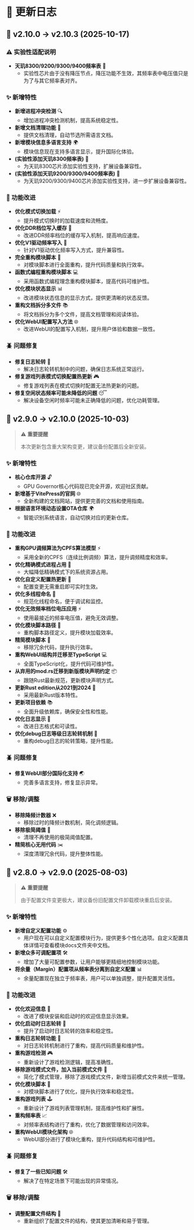 # 📝 更新日志

## 🚀 v2.10.0 → v2.10.3 (2025-10-17)

### ⚠️ 实验性适配说明

- **天玑8300/9200/9300/9400频率表** 📱
  - 实验性芯片由于没有降压节点，降压功能不生效，其频率表中电压值只是为了与其它频率表对齐。

### ✨ 新增特性

- **新增进程冲突检测** 🔍
  - 增加进程冲突检测机制，提高系统稳定性。
- **新增文档清理功能** 🧹
  - 提供文档清理，自动节选所需语言文档。
- **新增模块信息多语言支持** 🌍
  - 模块信息现在支持多语言显示，提升国际化体验。
- **(实验性添加天玑8300频率表)** 📱
  - 为天玑8300芯片添加实验性支持，扩展设备兼容性。
- **(实验性添加天玑9200/9300/9400频率表)** 📱
  - 为天玑9200/9300/9400芯片添加实验性支持，进一步扩展设备兼容性。

### 🔧 功能改进

- **优化模式切换加载** ⚡
  - 提升模式切换时的加载速度和流畅度。
- **优化DDR档位写入缓存** 💾
  - 改进DDR频率档位的缓存写入机制，提高响应速度。
- **优化V1驱动频率写入** 🔧
  - 针对V1驱动优化频率写入方式，提升兼容性。
- **完全重构模块脚本** 🔄
  - 对模块脚本进行全面重构，提升代码质量和执行效率。
- **函数式编程重构模块脚本** 💻
  - 采用函数式编程理念重构模块脚本，提高代码可维护性。
- **优化模块状态显示** 📊
  - 改进模块状态信息的显示方式，提供更清晰的状态反馈。
- **重构文档拆分多文件** 📚
  - 将文档拆分为多个文件，提高文档管理和阅读体验。
- **优化WebUI配置写入方法** 🌐
  - 改进WebUI的配置写入机制，提升用户体验和数据一致性。

### 🪲 问题修复

- **修复日志轮转** 📝
  - 解决日志轮转机制中的问题，确保日志系统正常运行。
- **修复游戏列表模式切换配置热更新** 🎮
  - 修复游戏列表在模式切换时配置无法热更新的问题。
- **修复空闲状态频率可能未降低的问题** 😴
  - 解决设备空闲时频率可能未正确降低的问题，优化功耗管理。

## 🚀 v2.9.0 → v2.10.0 (2025-10-03)

> ⚠️ **重要提醒**
>
> 本次更新包含重大架构变更，建议备份配置后全新安装。

### ✨ 新增特性

- **核心仓库开源** 🔓
  - GPU Governor核心代码现已完全开源，欢迎社区贡献。
- **新增基于VitePress的官网** 🌐
  - 全新构建的文档网站，提供更完善的文档和使用指南。
- **根据语言环境动态设置OTA仓库** 🌍
  - 智能识别系统语言，自动切换对应的更新仓库。

### 🔧 功能改进

- **重构GPU调频算法为CPFS算法模型** ⚡
  - 采用全新的CPFS（连续比例调频）算法，提升调频精度和效率。
- **优化精确模式进程占用** 🎯
  - 大幅降低精确模式下的系统资源占用。
- **优化自定义配置热更新** 🔄
  - 配置变更无需重启即可实时生效。
- **优化多线程命名** 🧵
  - 规范化线程命名，便于调试和监控。
- **优化无效频率档位电压应用** ⚡
  - 使用最接近的频率电压值，避免无效调整。
- **优化模块脚本路径** 📂
  - 重构脚本路径定义，提升模块加载效率。
- **精简模块脚本** 🧹
  - 移除冗余代码，提升执行效率。
- **重构WebUI结构并迁移至TypeScript** 💻
  - 全面TypeScript化，提升代码可维护性。
- **从弃用的mod.rs迁移到新版模块声明约定** 📦
  - 跟随Rust最新规范，更新模块声明方式。
- **更新Rust edition从2021到2024** 🦀
  - 采用最新Rust版本特性。
- **更新项目依赖** 📚
  - 全面升级依赖库，确保安全性和性能。
- **优化日志显示** 📝
  - 改进日志格式和可读性。
- **优化debug日志等级日志轮转机制** 🔄
  - 重构debug日志的轮转策略，提升性能。

### 🪲 问题修复

- **修复WebUI部分国际化支持** 🌏
  - 完善多语言支持，修复显示异常。

### 🗑️ 移除/调整

- **移除降频计数器** ❌
  - 移除过时的降频计数机制，简化调频逻辑。
- **移除极简阈值** 🧹
  - 清理不再使用的极简阈值配置。
- **精简核心无用代码** ✂️
  - 深度清理冗余代码，提升整体性能。

## 🚀 v2.8.0 → v2.9.0 (2025-08-03)

> ⚠️ **重要提醒**
>
> 由于配置文件变更极大，建议备份旧配置文件卸载模块重启后安装。

### ✨ 新增特性

- **新增自定义配置功能** ⚙️
  - 用户现在可以自定义配置模块行为，提供更多个性化选项。自定义配置具体详情可查看模块docs文件夹中文档。
- **新增众多可调配置项** 🛠️
  - 增加了大量可配置参数，让用户能够更精细地控制模块功能。
- **将余量（Margin）配置项从频率表分离到自定义配置** 📊
  - 余量配置现在独立于频率表，用户可以单独调整，提升配置灵活性。

### 🔧 功能改进

- **优化欢迎信息** 👋
  - 改进了模块安装和启动时的欢迎信息显示效果。
- **优化启动时日志轮转** 📒
  - 提升了启动时日志轮转的效率和稳定性。
- **重构日志轮转功能** 🔄
  - 对日志轮转机制进行了重构，提高代码质量和维护性。
- **重构游戏检测** 🎮
  - 重新设计了游戏检测逻辑，提高准确性。
- **移除游戏模式文件，加入当前模式文件** 📄
  - 简化了模式管理，移除了游戏模式文件，新增当前模式文件来统一管理。
- **优化模块脚本** 🧠
  - 对模块脚本进行了优化，提升执行效率和稳定性。
- **重构游戏列表** 🕹️
  - 重新设计了游戏列表管理机制，提高维护性和扩展性。
- **重构频率表** 📈
  - 对频率表结构进行了重构，优化了数据管理和访问效率。
- **重构WebUI模块化架构** 🌐
  - WebUI部分进行了模块化重构，提升代码结构和可维护性。

### 🪲 问题修复

- **修复了一些已知问题** 🛠️
  - 解决了在特定场景下可能出现的异常情况。

### 🗑️ 移除/调整

- **调整配置文件结构** 📁
  - 重新组织了配置文件的结构，使其更加清晰和易于管理。

